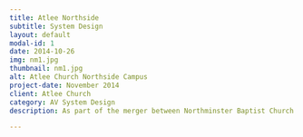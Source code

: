 ```yaml
---
title: Atlee Northside
subtitle: System Design
layout: default
modal-id: 1
date: 2014-10-26
img: nm1.jpg
thumbnail: nm1.jpg
alt: Atlee Church Northside Campus
project-date: November 2014
client: Atlee Church
category: AV System Design
description: As part of the merger between Northminster Baptist Church and Atlee Community Church, Atlee desired to remodel the sanctuary that had not been used regularly in over a decade, and move services back into the sanctuary.  This required a major update to the building, complete with an overhaul of the electrical system, updated and significantly larger audio and lighting systems, and the addition of a projections system.

---
```

